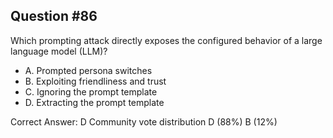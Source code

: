 ## Question #86

Which prompting attack directly exposes the configured behavior of a large language model (LLM)?

- A. Prompted persona switches
- B. Exploiting friendliness and trust
- C. Ignoring the prompt template
- D. Extracting the prompt template 

Correct Answer: 
D Community vote distribution D (88%) B (12%)